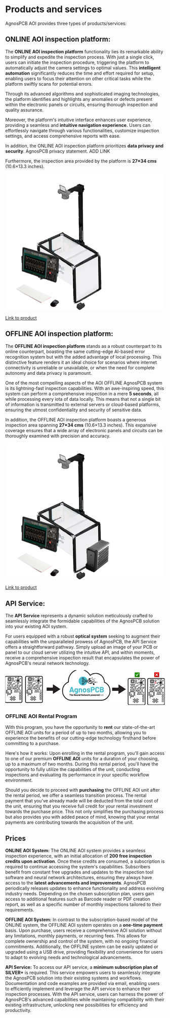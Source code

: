 #  Products and services

AgnosPCB AOI provides three types of products/services:

## ONLINE AOI inspection platform:

The **ONLINE AOI inspection platform** functionality lies its remarkable ability to simplify and expedite the inspection process. With just a single click, users can initiate the inspection procedure, triggering the platform to automatically adjust the camera settings to optimal values. This **intelligent automation** significantly reduces the time and effort required for setup, enabling users to focus their attention on other critical tasks while the platform swiftly scans for potential errors.

Through its advanced algorithms and sophisticated imaging technologies, the platform identifies and highlights any anomalies or defects present within the electronic panels or circuits, ensuring thorough inspection and quality assurance.

Moreover, the platform's intuitive interface enhances user experience, providing a seamless and **intuitive navigation experience.** Users can effortlessly navigate through various functionalities, customize inspection settings, and access comprehensive reports with ease. 

In addition, the ONLINE AOI inspection platform prioritizes **data privacy and security**.  AgnosPCB privacy statement. ADD LINK

Furthermore, the inspection area provided by the platform is **27×34 cms** (10.6×13.3 inches). 

![ONLINE AOI inspection platform](assets/online.png)

[Link to product](https://agnospcb.com/product/agnospcb-online-inspection-plaftorm/)

## OFFLINE AOI inspection platform:

The **OFFLINE AOI inspection platform** stands as a robust counterpart to its online counterpart, boasting the same cutting-edge AI-based error recognition system  but with the added advantage of local processing. This distinctive feature renders it an ideal choice for scenarios where internet connectivity is unreliable or unavailable, or when the need for complete autonomy and data privacy is paramount.

One of the most compelling aspects of the AOI OFFLINE AgnosPCB system is its lightning-fast inspection capabilities. With an awe-inspiring speed, this system can perform a comprehensive inspection in a mere **5 seconds**, all while processing every iota of data locally. This means that not a single bit of information is transmitted to external servers or cloud-based platforms, ensuring the utmost confidentiality and security of sensitive data.

In addition, the OFFLINE AOI inspection platform boasts a generous inspection area spanning **27×34 cms** (10.6×13.3 inches). This expansive coverage ensures that a wide array of electronic panels and circuits can be thoroughly examined with precision and accuracy.

![OFFLINE AOI inspection platform](assets/ofline.png)

[Link to product](https://agnospcb.com/product/agnospcb-offline-inspection-plaftorm/)

## API Service:

The **API Service** represents a dynamic solution meticulously crafted to seamlessly integrate the formidable capabilities of the AgnosPCB solution into your existing AOI system. 

For users equipped with a robust **optical system** seeking to augment their capabilities with the unparalleled prowess of AgnosPCB, the API Service offers a straightforward pathway. Simply upload an image of your PCB or panel to our cloud server utilizing the intuitive API, and within moments, receive a comprehensive inspection result that encapsulates the power of AgnosPCB's neural network technology.

![API Service](assets/API.png)

### OFFLINE AOI Rental Program

 With this program, you have the opportunity to **rent** our state-of-the-art OFFLINE AOI units for a period of up to two months, allowing you to experience the benefits of our cutting-edge technology firsthand before committing to a purchase.

Here's how it works: Upon enrolling in the rental program, you'll gain access to one of our premium **OFFLINE AOI** units for a duration of your choosing, up to a maximum of two months. During this rental period, you'll have the opportunity to fully utilize the capabilities of the unit, conducting inspections and evaluating its performance in your specific workflow environment.

Should you decide to proceed with **purchasing** the OFFLINE AOI unit after the rental period, we offer a seamless transition process. The rental payment that you've already made will be deducted from the total cost of the unit, ensuring that you receive full credit for your rental investment towards the purchase price. This not only simplifies the purchasing process but also provides you with added peace of mind, knowing that your rental payments are contributing towards the acquisition of the unit.

## Prices

**ONLINE AOI System:**
The ONLINE AOI system provides a seamless inspection experience, with an initial allocation of **200 free inspection credits upon activation**. Once these credits are consumed, a subscription is required to continue accessing the system's capabilities. Subscribers benefit from constant free upgrades and updates to the inspection tool software and neural network architectures, ensuring they always have access to the **latest advancements and improvements**. AgnosPCB periodically releases updates to enhance functionality and address evolving industry needs. Depending on the chosen subscription plan, users gain access to additional features such as Barcode reader or PDF creation report, as well as a specific number of monthly inspections tailored to their requirements.

**OFFLINE AOI System:**
In contrast to the subscription-based model of the ONLINE system, the OFFLINE AOI system operates on a **one-time payment** basis. Upon purchase, users receive a comprehensive AOI solution without any limitations, monthly payments, or recurring fees. This allows for complete ownership and control of the system, with no ongoing financial commitments. Additionally, the OFFLINE system can be easily updated or upgraded using a USB drive, providing flexibility and convenience for users to adapt to evolving needs and technological advancements.

**API Service:**
To access our API service, a **minimum subscription plan of SILVER+** is required. This service empowers users to seamlessly integrate the AgnosPCB solution into their existing systems and workflows. Documentation and code examples are provided via email, enabling users to efficiently implement and leverage the API service to enhance their inspection processes. With the API service, users can harness the power of AgnosPCB's advanced capabilities while maintaining compatibility with their existing infrastructure, unlocking new possibilities for efficiency and productivity.

